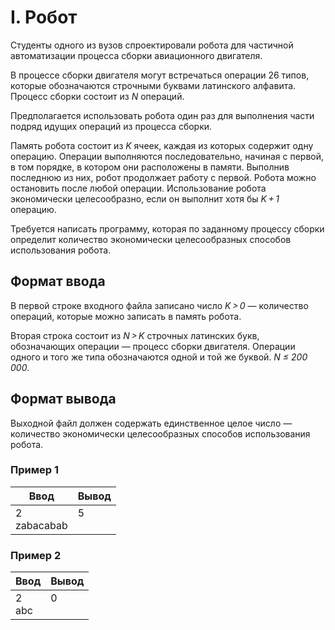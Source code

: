 # I. Робот

Студенты одного из вузов спроектировали робота для частичной автоматизации процесса сборки авиационного двигателя.

В процессе сборки двигателя могут встречаться операции 26 типов, которые обозначаются строчными буквами латинского алфавита. Процесс сборки состоит из *N* операций.

Предполагается использовать робота один раз для выполнения части подряд идущих операций из процесса сборки.

Память робота состоит из *K* ячеек, каждая из которых содержит одну операцию. Операции выполняются последовательно, начиная с первой, в том порядке, в котором они расположены в памяти. Выполнив последнюю из них, робот продолжает работу с первой. Робота можно остановить после любой операции. Использование робота экономически целесообразно, если он выполнит хотя бы *K + 1* операцию.

Требуется написать программу, которая по заданному процессу сборки определит количество экономически целесообразных способов использования робота.

## Формат ввода
В первой строке входного файла записано число *K > 0* — количество операций, которые можно записать в память робота.

Вторая строка состоит из *N > K* строчных латинских букв, обозначающих операции — процесс сборки двигателя. Операции одного и того же типа обозначаются одной и той же буквой. *N ≤ 200 000*.

## Формат вывода
Выходной файл должен содержать единственное целое число — количество экономически целесообразных способов использования робота.

### Пример 1
Ввод | Вывод
---| ---
2 <br> zabacabab | 5 <br><br>

### Пример 2
Ввод | Вывод
---| ---
2 <br> abc | 0 <br><br>
